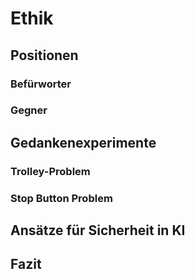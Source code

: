 # Ethik



## Positionen


### Befürworter


### Gegner

## Gedankenexperimente

### Trolley-Problem

### Stop Button Problem

## Ansätze für Sicherheit in KI

## Fazit
